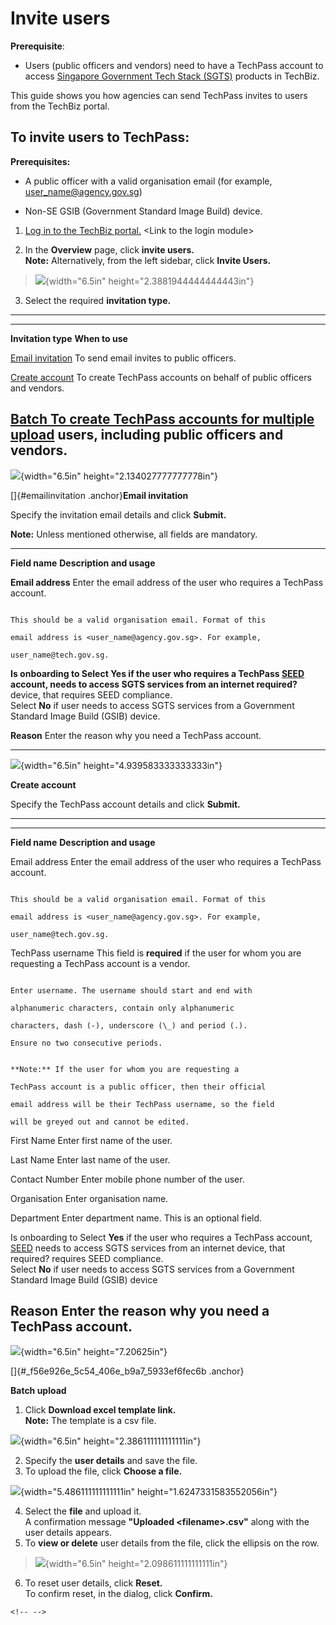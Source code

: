 # Invite users

**Prerequisite**:

-   Users (public officers and vendors) need to have a TechPass account
    to access [Singapore Government Tech Stack
    (SGTS)](https://www.developer.tech.gov.sg/singapore-government-tech-stack/overview/index.html)
    products in TechBiz.

This guide shows you how agencies can send TechPass invites to users from the TechBiz portal.

## To invite users to TechPass:

**Prerequisites:**

-   A public officer with a valid organisation email (for example, <user_name@agency.gov.sg>)

-   Non-SE GSIB (Government Standard Image Build) device.

1.  [Log in to the TechBiz
    portal.](https://gccprod-my.sharepoint.com/personal/meenakshi_kartik_from_nsearch_tech_gov_sg/Documents/techbiz_overview_.docx#logintoTB)
    \<Link to the login module\>

2.  In the **Overview** page, click **invite users.\
    Note:** Alternatively, from the left sidebar, click **Invite
    Users.**

> ![](media/image1.png){width="6.5in" height="2.3881944444444443in"}

3.  Select the required **invitation type.**

  ------------------------------------------------------------------------------------------
                                                    
  ------------------------------------------------- ----------------------------------------
  **Invitation type**                               **When to use**

  [Email invitation](#emailinvitation)              To send email invites to public
                                                    officers.

  [Create account](\l)                              To create TechPass accounts on behalf of
                                                    public officers and vendors.

  [Batch                                            To create TechPass accounts for multiple
  upload](#_f56e926e_5c54_406e_b9a7_5933ef6fec6b)   users, including public officers and
                                                    vendors.
  ------------------------------------------------------------------------------------------

![](media/image2.png){width="6.5in" height="2.134027777777778in"}

[]{#emailinvitation .anchor}**Email invitation**

Specify the invitation email details and click **Submit.**

**Note:** Unless mentioned otherwise, all fields are mandatory.

  ---------------------------------------------------------------------------------------------------- ----------------------------------------------------------
                                                                                                       

  **Field name**                                                                                       **Description and usage**

  **Email address**                                                                                    Enter the email address of the user who requires a
                                                                                                       TechPass account.
                                                                                                       
                                                                                                       This should be a valid organisation email. Format of this
                                                                                                       email address is <user_name@agency.gov.sg>. For example,
                                                                                                       user_name@tech.gov.sg.

  **Is onboarding to                                                                                   Select **Yes** if the user who requires a TechPass
  [SEED](https://docs.developer.tech.gov.sg/docs/security-suite-for-engineering-endpoint-devices/#/)   account, needs to access SGTS services from an internet
  required?**                                                                                          device, that requires SEED compliance.\
                                                                                                       Select **No** if user needs to access SGTS services from a
                                                                                                       Government Standard Image Build (GSIB) device.

  **Reason**                                                                                           Enter the reason why you need a TechPass account.
  ---------------------------------------------------------------------------------------------------- ----------------------------------------------------------

![](media/image3.png){width="6.5in" height="4.939583333333333in"}

**Create account**

Specify the TechPass account details and click **Submit.**

  ----------------------------------------------------------------------------------------------------------------------------------------------------------------
                                                                                                       
  ---------------------------------------------------------------------------------------------------- -----------------------------------------------------------
                                                                                                       

  **Field name**                                                                                       **Description and usage**

  Email address                                                                                        Enter the email address of the user who requires a TechPass
                                                                                                       account.
                                                                                                       
                                                                                                       This should be a valid organisation email. Format of this
                                                                                                       email address is <user_name@agency.gov.sg>. For example,
                                                                                                       user_name@tech.gov.sg.

  TechPass username                                                                                    This field is **required** if the user for whom you are
                                                                                                       requesting a TechPass account is a vendor.
                                                                                                       
                                                                                                       Enter username. The username should start and end with
                                                                                                       alphanumeric characters, contain only alphanumeric
                                                                                                       characters, dash (-), underscore (\_) and period (.).
                                                                                                       Ensure no two consecutive periods.
                                                                                                       
                                                                                                       **Note:** If the user for whom you are requesting a
                                                                                                       TechPass account is a public officer, then their official
                                                                                                       email address will be their TechPass username, so the field
                                                                                                       will be greyed out and cannot be edited.

  First Name                                                                                           Enter first name of the user.

  Last Name                                                                                            Enter last name of the user.

  Contact Number                                                                                       Enter mobile phone number of the user.

  Organisation                                                                                         Enter organisation name.

  Department                                                                                           Enter department name. This is an optional field.

  Is onboarding to                                                                                     Select **Yes** if the user who requires a TechPass account,
  [SEED](https://docs.developer.tech.gov.sg/docs/security-suite-for-engineering-endpoint-devices/#/)   needs to access SGTS services from an internet device, that
  required?                                                                                            requires SEED compliance.\
                                                                                                       Select **No** if user needs to access SGTS services from a
                                                                                                       Government Standard Image Build (GSIB) device

  Reason                                                                                               Enter the reason why you need a TechPass account.
  ----------------------------------------------------------------------------------------------------------------------------------------------------------------

![](media/image4.png){width="6.5in" height="7.20625in"}

[]{#_f56e926e_5c54_406e_b9a7_5933ef6fec6b .anchor}

**Batch upload**

1.  Click **Download excel template link.**\
    **Note:** The template is a csv file.

![](media/image5.png){width="6.5in" height="2.386111111111111in"}

2.  Specify the **user details** and save the file.
3.  To upload the file, click **Choose a file.**

![](media/image6.png){width="5.486111111111111in"
height="1.6247331583552056in"}

4.  Select the **file** and upload it.\
    A confirmation message **"Uploaded \<filename\>.csv"** along with
    the user details appears.
5.  To **view or delete** user details from the file, click the ellipsis
    on the row.

> ![](media/image7.png){width="6.5in" height="2.098611111111111in"}

6.  To reset user details, click **Reset.**\
    To confirm reset, in the dialog, click **Confirm.**

```{=html}
<!-- -->
```
